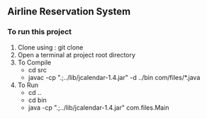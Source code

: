 ## Airline Reservation System

### To run this project

1. Clone using : git clone
2. Open a terminal at project root directory
3. To Compile
   - cd src
   - javac -cp ".;../lib/jcalendar-1.4.jar" -d ../bin com/files/\*.java
4. To Run
   - cd ..
   - cd bin
   - java -cp ".;../lib/jcalendar-1.4.jar" com.files.Main
